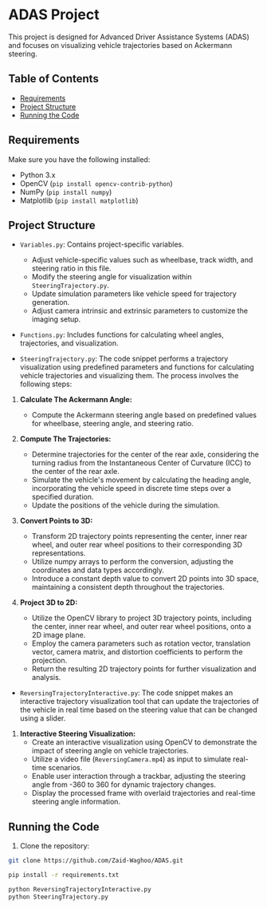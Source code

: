 # ADAS Project

This project is designed for Advanced Driver Assistance Systems (ADAS) and focuses on visualizing vehicle trajectories based on Ackermann steering.

## Table of Contents
- [Requirements](#requirements)
- [Project Structure](#project-structure)
- [Running the Code](#running-the-code)

## Requirements
Make sure you have the following installed:
- Python 3.x
- OpenCV (`pip install opencv-contrib-python`)
- NumPy (`pip install numpy`)
- Matplotlib (`pip install matplotlib`)

## Project Structure
- `Variables.py`: Contains project-specific variables.
    - Adjust vehicle-specific values such as wheelbase, track width, and steering ratio in this file.
    - Modify the steering angle for visualization within `SteeringTrajectory.py`.
    - Update simulation parameters like vehicle speed for trajectory generation.
    - Adjust camera intrinsic and extrinsic parameters to customize the imaging setup.

- `Functions.py`: Includes functions for calculating wheel angles, trajectories, and visualization.

- `SteeringTrajectory.py`: The code snippet performs a trajectory visualization using predefined parameters and functions for calculating vehicle trajectories and visualizing them. The process involves the following steps:
1. **Calculate The Ackermann Angle:**
    - Compute the Ackermann steering angle based on predefined values for wheelbase, steering angle, and steering ratio.

2. **Compute The Trajectories:**
    - Determine trajectories for the center of the rear axle, considering the turning radius from the Instantaneous Center of Curvature (ICC) to the center of the rear axle.
    - Simulate the vehicle's movement by calculating the heading angle, incorporating the vehicle speed in discrete time steps over a specified duration.
    - Update the positions of the vehicle during the simulation. 

3. **Convert Points to 3D:**
   - Transform 2D trajectory points representing the center, inner rear wheel, and outer rear wheel positions to their corresponding 3D representations.
   - Utilize numpy arrays to perform the conversion, adjusting the coordinates and data types accordingly.
   - Introduce a constant depth value to convert 2D points into 3D space, maintaining a consistent depth throughout the trajectories.

4. **Project 3D to 2D:**
   - Utilize the OpenCV library to project 3D trajectory points, including the center, inner rear wheel, and outer rear wheel positions, onto a 2D image plane.
   - Employ the camera parameters such as rotation vector, translation vector, camera matrix, and distortion coefficients to perform the projection.
   - Return the resulting 2D trajectory points for further visualization and analysis.

- `ReversingTrajectoryInteractive.py`: The code snippet makes an interactive trajectory visualization tool that can update the trajectories of the vehicle in real time based on the steering value that can be changed using a slider.  

1. **Interactive Steering Visualization:**
   - Create an interactive visualization using OpenCV to demonstrate the impact of steering angle on vehicle trajectories.
   - Utilize a video file (`ReversingCamera.mp4`) as input to simulate real-time scenarios.
   - Enable user interaction through a trackbar, adjusting the steering angle from -360 to 360 for dynamic trajectory changes.
   - Display the processed frame with overlaid trajectories and real-time steering angle information.


## Running the Code
1. Clone the repository:

```bash
git clone https://github.com/Zaid-Waghoo/ADAS.git

pip install -r requirements.txt

python ReversingTrajectoryInteractive.py
python SteeringTrajectory.py
